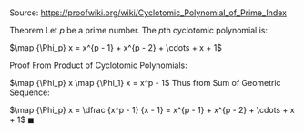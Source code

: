 # 

Source: https://proofwiki.org/wiki/Cyclotomic_Polynomial_of_Prime_Index

Theorem
Let $p$ be a prime number.
The $p$th cyclotomic polynomial is:

$\map {\Phi_p} x = x^{p - 1} + x^{p - 2} + \cdots + x + 1$


Proof
From Product of Cyclotomic Polynomials:

$\map {\Phi_p} x \map {\Phi_1} x = x^p - 1$
Thus from Sum of Geometric Sequence:

$\map {\Phi_p} x = \dfrac {x^p - 1} {x - 1} = x^{p - 1} + x^{p - 2} + \cdots + x + 1$
$\blacksquare$





